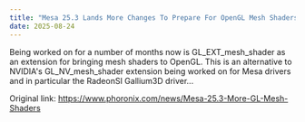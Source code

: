 ```yaml
---
title: "Mesa 25.3 Lands More Changes To Prepare For OpenGL Mesh Shaders"
date: 2025-08-24
---
```


Being worked on for a number of months now is GL_EXT_mesh_shader as an extension for bringing mesh shaders to OpenGL. This is an alternative to NVIDIA's GL_NV_mesh_shader extension being worked on for Mesa drivers and in particular the RadeonSI Gallium3D driver...

Original link: https://www.phoronix.com/news/Mesa-25.3-More-GL-Mesh-Shaders